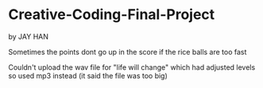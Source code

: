 # Creative-Coding-Final-Project
by JAY HAN

Sometimes the points dont go up in the score if the rice balls are too fast

Couldn't upload the wav file for "life will change" which had adjusted levels so used mp3 instead (it said the file was too big)
